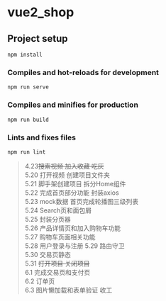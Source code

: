 # vue2_shop

## Project setup
```
npm install
```

### Compiles and hot-reloads for development
```
npm run serve
```

### Compiles and minifies for production
```
npm run build
```

### Lints and fixes files
```
npm run lint
```

>4.23~~搜索视频 加入收藏 吃灰~~  
>5.20 打开视频 创建项目文件夹  
>5.21 脚手架创建项目 拆分Home组件   
>5.22 完成首页部分功能  封装axios  
>5.23 mock数据 首页完成轮播图三级列表  
>5.24 Search页和面包屑   
>5.25 封装分页器  
>5.26 产品详情页和加入购物车功能     
>5.27 购物车页面相关功能  
>5.28 用户登录与注册
>5.29 路由守卫  
>5.30 交易页静态  
>5.31 ~~打开项目 关闭项目~~  
>6.1 完成交易页和支付页  
>6.2 订单页  
>6.3 图片懒加载和表单验证   收工
